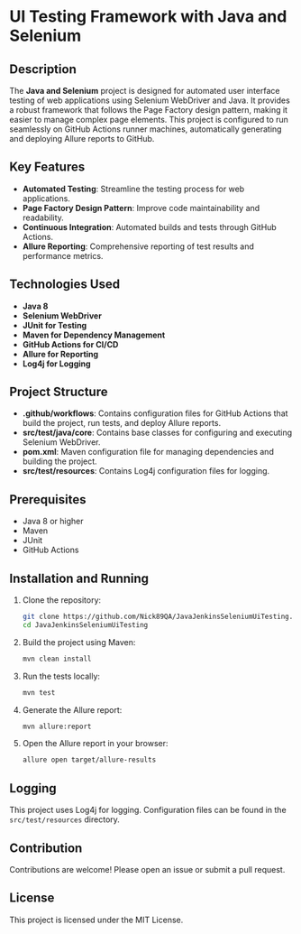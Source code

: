 # UI Testing Framework with Java and Selenium

## Description

The **Java and Selenium** project is designed for automated user interface testing of web applications using Selenium WebDriver and Java. It provides a robust framework that follows the Page Factory design pattern, making it easier to manage complex page elements. This project is configured to run seamlessly on GitHub Actions runner machines, automatically generating and deploying Allure reports to GitHub.

## Key Features

- **Automated Testing**: Streamline the testing process for web applications.
- **Page Factory Design Pattern**: Improve code maintainability and readability.
- **Continuous Integration**: Automated builds and tests through GitHub Actions.
- **Allure Reporting**: Comprehensive reporting of test results and performance metrics.

## Technologies Used

- **Java 8**
- **Selenium WebDriver**
- **JUnit for Testing**
- **Maven for Dependency Management**
- **GitHub Actions for CI/CD**
- **Allure for Reporting**
- **Log4j for Logging**

## Project Structure

- **.github/workflows**: Contains configuration files for GitHub Actions that build the project, run tests, and deploy Allure reports.
- **src/test/java/core**: Contains base classes for configuring and executing Selenium WebDriver.
- **pom.xml**: Maven configuration file for managing dependencies and building the project.
- **src/test/resources**: Contains Log4j configuration files for logging.

## Prerequisites

- Java 8 or higher
- Maven
- JUnit
- GitHub Actions

## Installation and Running

1. Clone the repository:
    ```sh
    git clone https://github.com/Nick89QA/JavaJenkinsSeleniumUiTesting.git
    cd JavaJenkinsSeleniumUiTesting
    ```

2. Build the project using Maven:
    ```sh
    mvn clean install
    ```

3. Run the tests locally:
    ```sh
    mvn test
    ```

4. Generate the Allure report:
    ```sh
    mvn allure:report
    ```

5. Open the Allure report in your browser:
    ```sh
    allure open target/allure-results
    ```

## Logging

This project uses Log4j for logging. Configuration files can be found in the `src/test/resources` directory.

## Contribution

Contributions are welcome! Please open an issue or submit a pull request.

## License

This project is licensed under the MIT License.